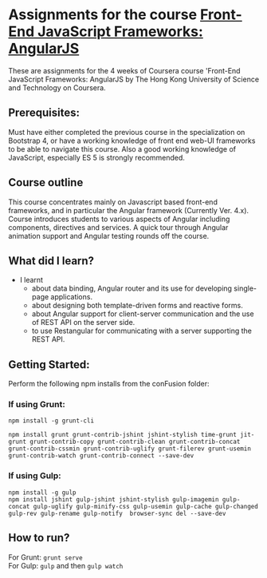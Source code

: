 # Assignments for the course **[Front-End JavaScript Frameworks: AngularJS](https://www.coursera.org/learn/angular)**
These are assignments for the 4 weeks of Coursera course 'Front-End JavaScript Frameworks: AngularJS by The Hong Kong University of Science and Technology on Coursera. 

## Prerequisites:
Must have either completed the previous course in the specialization on Bootstrap 4, or have a working knowledge of front end web-UI frameworks to be able to navigate this course. Also a good working knowledge of JavaScript, especially ES 5 is strongly recommended.

## Course outline
This course concentrates mainly on Javascript based front-end frameworks, and in particular the Angular framework (Currently Ver. 4.x). Course introduces students to various aspects of Angular including components, directives and services. A quick tour through Angular animation support and Angular testing rounds off the course. 

## What did I learn?
- I learnt 
  - about data binding, Angular router and its use for developing single-page applications. 
  - about designing both template-driven forms and reactive forms. 
  - about Angular support for client-server communication and the use of REST API on the server side. 
  - to use Restangular for communicating with a server supporting the REST API. 

## Getting Started:

Perform the following npm installs from the conFusion folder:

### If using Grunt:

```
npm install -g grunt-cli

npm install grunt grunt-contrib-jshint jshint-stylish time-grunt jit-grunt grunt-contrib-copy grunt-contrib-clean grunt-contrib-concat grunt-contrib-cssmin grunt-contrib-uglify grunt-filerev grunt-usemin grunt-contrib-watch grunt-contrib-connect --save-dev
```

### If using Gulp:

```
npm install -g gulp
npm install jshint gulp-jshint jshint-stylish gulp-imagemin gulp-concat gulp-uglify gulp-minify-css gulp-usemin gulp-cache gulp-changed gulp-rev gulp-rename gulp-notify  browser-sync del --save-dev
```

## How to run?

For Grunt: `grunt serve` <br>
For Gulp: `gulp` and then `gulp watch`
